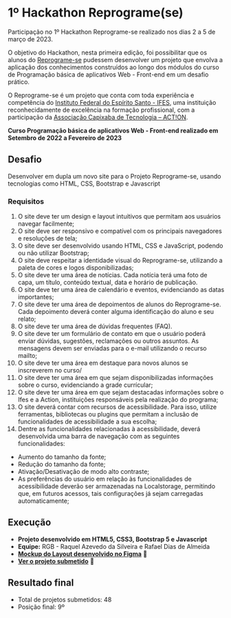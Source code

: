 # 1º Hackathon Reprograme(se)
Participação no 1º Hackathon Reprograme-se realizado nos dias 2 a 5 de março de 2023.

O objetivo do Hackathon, nesta primeira edição, foi possibilitar que os alunos do
[Reprograme-se](https://reprograme-se.org.br/) pudessem desenvolver um projeto que envolva a aplicação dos conhecimentos
construídos ao longo dos módulos do curso de Programação básica de aplicativos Web -
Front-end em um desafio prático.

O Reprograme-se  é um projeto que conta com toda experiência e competência do [Instituto Federal do Espírito Santo - IFES](https://www.ifes.edu.br/), uma instituição reconhecidamente de excelência na formação profissional, com  a participação da [Associação Capixaba de Tecnologia – ACT!ON](https://action.org.es/). 

**Curso Programação básica de aplicativos Web - Front-end realizado em Setembro de 2022 a Fevereiro de 2023**

## Desafio

Desenvolver em dupla um novo site para o Projeto Reprograme-se, usando tecnologias como HTML, CSS, Bootstrap e Javascript

### Requisitos

1. O site deve ter um design e layout intuitivos que permitam aos usuários navegar facilmente;
2. O site deve ser responsivo e compatível com os principais navegadores e resoluções de tela;
3. O site deve ser desenvolvido usando HTML, CSS e JavaScript, podendo ou não utilizar Bootstrap;
4. O site deve respeitar a identidade visual do Reprograme-se, utilizando a paleta de cores e logos disponibilizadas;
5. O site deve ter uma área de notícias. Cada notícia terá uma foto de capa, um título, conteúdo textual, data e horário de publicação. 
6. O site deve ter uma área de calendário e eventos, evidenciando as datas importantes;
7. O site deve ter uma área de depoimentos de alunos do Reprograme-se. Cada depoimento deverá conter alguma identificação do aluno e seu relato;
8. O site deve ter uma área de dúvidas frequentes (FAQ).
9. O site deve ter um formulário de contato em que o usuário poderá enviar dúvidas, sugestões, reclamações ou outros assuntos. As mensagens devem ser enviadas para o e-mail utilizando o recurso mailto;
10. O site deve ter uma área em destaque para novos alunos se inscreverem no curso/
11. O site deve ter uma área em que sejam disponibilizadas informações sobre o curso, evidenciando a grade currícular;
12. O site deve ter uma área em que sejam destacadas informações sobre o Ifes e a Action, instituições responsáveis pela realização do programa;
13. O site deverá contar com recursos de acessibilidade. Para isso, utilize ferramentas, bibliotecas ou plugins que permitam a inclusão de funcionalidades de acessibilidade a sua escolha;
14. Dentre as funcionalidades relacionadas à acessibilidade, deverá desenvolvida uma barra de navegação com as seguintes funcionalidades:
* Aumento do tamanho da fonte;
* Redução do tamanho da fonte;
* Ativação/Desativação de modo alto contraste;
* As preferências do usuário em relação às funcionalidades de acessibilidade deverão ser armazenadas na Localstorage, permitindo que, em futuros acessos, tais configurações já sejam carregadas automaticamente;

## Execução

* **Projeto desenvolvido em HTML5, CSS3, Bootstrap 5 e Javascript**
* **Equipe:** RGB - Raquel Azevedo da Silveira e Rafael Dias de Almeida
* **[Mockup do Layout desenvolvido no Figma](https://www.figma.com/file/R8hQB55UoeE3Iu1kAjKL3v/reprograme-se?node-id=0%3A1&t=KwV3cIG8ujinCgIU-1)** 	:link:
* **[Ver o projeto submetido](https://rafaeldgeo.github.io/hackathon-reprograme-se/index.html)** :link:

## Resultado final

* Total de projetos submetidos: 48
* Posição final: 9º
